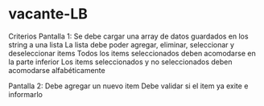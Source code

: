 # vacante-LB
Criterios
Pantalla 1:
  Se debe cargar una array de datos guardados en los string a una lista
  La lista debe poder agregar, eliminar, seleccionar y deseleccionar items
  Todos los items seleccionados deben acomodarse en la parte inferior
  Los items seleccionados y no seleccionados deben acomodarse alfabéticamente
  
Pantalla 2:
  Debe agregar un nuevo item
  Debe validar si el item ya exite e informarlo

